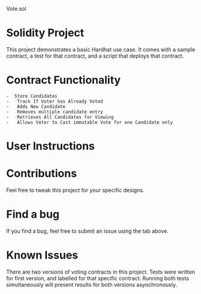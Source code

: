 Vote.sol 

# Solidity Project
This project demonstrates a basic Hardhat use case. It comes with a sample contract, a test for that contract, and a script that deploys that contract.

# Contract Functionality

    -  Store Candidates
    -   Track If Voter has Already Voted
    -   Adds New Candidate
    -   Removes multiple candidate entry
    -   Retrieves All Candidates for Viewing
    -   Allows Voter to Cast immutable Vote for one Candidate only

# User Instructions

# Contributions
Feel free to tweak this project for your specific designs.

# Find a bug 
 If you find a bug, feel free to submit an issue using the tab above.

 # Known Issues
 There are two versions of voting contracts in this project. Tests were written for first version, and labelled for that specific contract. Running both tests simultaneously will present results for both versions asynchronously.